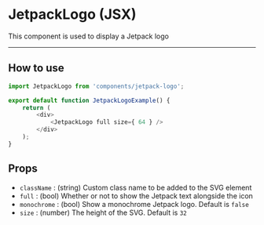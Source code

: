 # JetpackLogo (JSX)

This component is used to display a Jetpack logo

---

## How to use

```js
import JetpackLogo from 'components/jetpack-logo';

export default function JetpackLogoExample() {
	return (
		<div>
			<JetpackLogo full size={ 64 } />
		</div>
	);
}
```

## Props

- `className` : (string) Custom class name to be added to the SVG element
- `full` : (bool) Whether or not to show the Jetpack text alongside the icon
- `monochrome` : (bool) Show a monochrome Jetpack logo. Default is `false`
- `size` : (number) The height of the SVG. Default is `32`

